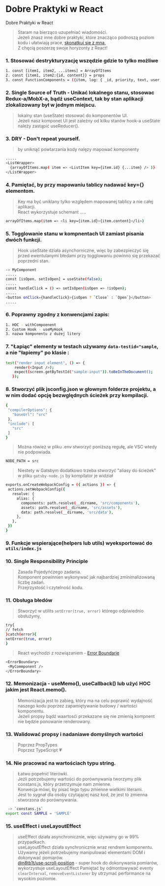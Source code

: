# Dobre Praktyki w React
Dobre Praktyki w React
> Staram na bierząco uzupełniać wiadomości.\
> Jeżeli znasz inne dobre praktyki, które znacząco podnoszą poziom kodu i ułatwiają prace, [skonatkuj się z mną.] \
> Z chęcią poszerzę swoje horyzonty z React!

### 1. Stosować destrykturyzację wszędzie gdzie to tylko możliwe
```bash
1. const [item1, item2, ...items] = ArrayOfItems
2. const {item1, item2:{id, content}} = props
3. const FunctionComponents = ({item, log: { _id, priority, text, user, created }}) => {...........});
```

### 2. Single Source of Truth - Unikać lokalnego stanu, stosowac Redux-a/MobX-a, bądź useContext, tak by stan aplikacji zlokalizowany był w jednym miejscu.
  > lokalny stan (useState) stosować do komponentów UI.\
  > Jeżeli nasz komponet UI jest zależny od kilku stanów hook-a useState należy zastąpić useReducer().
  
### 3. DRY - Don't repeat yourself.
  > by uniknąć powtarzania kody nalęzy mapować komponenty
```bash
.....
<ListWrapper>
  {arrayOfItems.map( item => <ListItem key={item.id} {...item} /> )} 
</ListWrapper>
```

### 4. Pamiętać, by przy mapowaniu tablicy nadawać key={} elementom.
> Key ma być uniklany tylko względem mapowanej tablicy a nie całej aplikacji.\
> React wykorzystuje schemant .....
```bash
arrayOfItems.map(item => <li key={item.id}>{item.content}</li>)
```

### 5. Togglowanie stanu w kompnentach UI zamiast pisania dwóch funkcji.
> Hook useState działa asynchorniczne, więc by zabezpieczyć się przed ewentulanymi błedami przy togglowaniu powinno się przekazać poprzedni stan.
```bash
-> MyComponent
.....
const [isOpen. setIsOpen] = useState(false);
.....
const handleClick = () => setIsOpen(isOpen => !isOpen);
.....
<button onClick={handleClick}>{isOpen ? `Close` : `Open`}</button>
.....
```

### 6. Poprawny zgodny z konwencjami zapis:
```bash
1. HOC - withCompoenent
2. Custom Hook - useMyHook
3. nazwa komponentu z dużej litery
```

### 7. "Łapiąc" elementy w testach używamy `data-testid="sample`, a nie "łapiemy" po klasie :
```bash
test("render input element", () => {
    render(<Input />);
    expect(screen.getByTestId("sample-input")).toBeInTheDocument();
   });
 ```
 
 ### 8. Stworzyć plik jsconfig.json w głownym folderze projektu, a w nim dodać opcję bezwględnych ścieżek przy kompilacji. 
 ```bash
{
  "compilerOptions": {
    "baseUrl": "src"
  },
  "include": [
    "src"
  ]
}
 ```
 > Można rówież w pliku .env stworzyć poniższą regułę, ale VSC wtedy nie podpowiada.
```bash
NODE_PATH = src
 ```
 > Niestety w Gatsbym dodatkowo trzeba stworzyć "aliasy do ścieżek" w pliku `gatsby-node.js` by kompilator je widział
 ```bash
 exports.onCreateWebpackConfig = ({ actions }) => {
  actions.setWebpackConfig({
    resolve: {
      alias: {
        components: path.resolve(__dirname, 'src/components'),
        assets: path.resolve(__dirname, 'src/assets'),
        data: path.resolve(__dirname, 'src/data'),
      },
    },
  })
}
 ```
 
 ### 9. Funkcje wspierające(helpers lub utils) wyeksportować do `utils/index.js`
 
 ### 10. Single Responsibility Principle 
 > Zasada Pojedyńćzego zadania.\
 > Komponent powinnien wykonywać jak najbardziej zminimalizowaną liczbę zadań. \
 > Przejrzystość i czytelność kodu.
 
 ### 11. Obsługa błedów 
 > Stworzyć w utilits `setError(true, error)` którego odpiwiednio obsłużymy,
  ```bash
try{
  // fetch
}catch(error){
  setError(true, error)
}
 ```
 > React wychodzi z rozwiązaniem - [Error Boundarie]
 ```bash
<ErrorBoundary>
  <MyCommponent />
</ErrorBoundary>
 ```
 
 ### 12. Memonizacja - useMemo(), useCallback() lub użyć HOC jakim jest React.memo().
 > Memonizacja jest to zabieg, który ma na celu poprawić wydajność naszego kodu poprzez zapamiętywanie budowy / wartości komponentu.\
 > Jeżeli propsy bądź waartosći przekazane się nie zmienią kompnent nie będzie ponowanie renderowany.
 
 ### 13. Walidować propsy i nadaniawe domyślnych wartości
 > Poprzez PropTypes \
 > Poprzez TypeScript :heartpulse:
 
 ### 14. Nie pracować na wartościach typu string. 
 > Łatwo popełnić literówki. \
 > Jeżli potrzebujemy wartości do porównywania tworzymy plik constans.js, który przetrzymuje nam zmienne.\
 > Konwecja mówi, by pisać tego typu zmienne wielkimi literami.\
 > Jest to sygnał dla osoby czytającej nasz kod, że jest to zmienna stworzona do porównywania.
```bash
 -> `constans.js`
export const SAMPLE = 'SAMPLE'
```

### 15. useEffect i useLayoutEffect 
> useEffect działa asynchronicznie, więc używamy go w 99% przypadkach. \
> useLayoutEffect działa synchronicznie wraz rendrem komponentu. Używamy jeżeli potrzebujemy manipulować elementami DOM i dokonywać pomiarów. \
> [@n8tb1t/use-scroll-position] - super hook do dokonywania pomiarów, wykorzystuje useLayoutEffect
> Pamiętać by odmontowywać eventy `clearInterval`, `removeEventListener` by utrzymać performance na wysokim poziomie.


 
 

[skonatkuj się z mną.]: https://www.linkedin.com/in/igor-dudek-96a87611a/
[Error Boundarie]: https://medium.com/swlh/understanding-reacts-error-boundaries-c15db8229d97
[@n8tb1t/use-scroll-position]: https://www.npmjs.com/package/@n8tb1t/use-scroll-position
